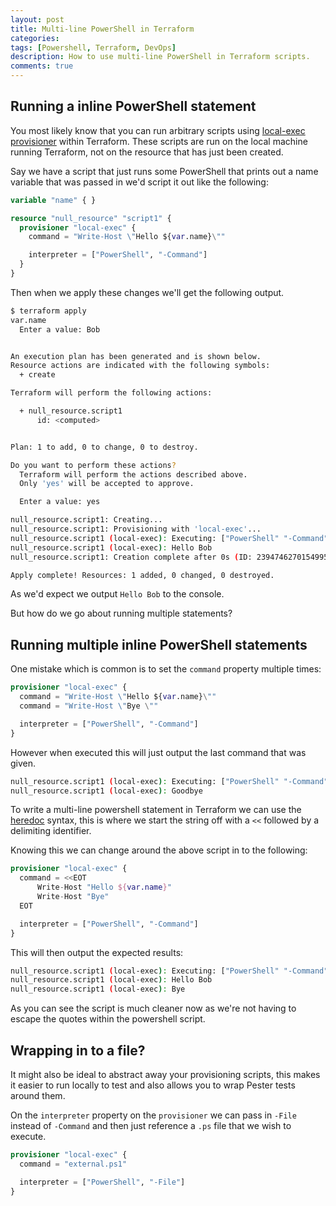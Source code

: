 ```yaml
---
layout: post
title: Multi-line PowerShell in Terraform
categories:
tags: [Powershell, Terraform, DevOps]
description: How to use multi-line PowerShell in Terraform scripts.
comments: true
---
```


## Running a inline PowerShell statement

You most likely know that you can run arbitrary scripts using [local-exec provisioner](https://www.terraform.io/docs/provisioners/local-exec.html) within Terraform. These scripts are run on the local machine running Terraform, not on the resource that has just been created.

Say we have a script that just runs some PowerShell that prints out a name variable that was passed in we'd script it out like the following:

```terraform
variable "name" { }

resource "null_resource" "script1" {
  provisioner "local-exec" {
    command = "Write-Host \"Hello ${var.name}\""

    interpreter = ["PowerShell", "-Command"]
  }
}
```

Then when we apply these changes we'll get the following output.

```bash
$ terraform apply
var.name
  Enter a value: Bob


An execution plan has been generated and is shown below.
Resource actions are indicated with the following symbols:
  + create

Terraform will perform the following actions:

  + null_resource.script1
      id: <computed>


Plan: 1 to add, 0 to change, 0 to destroy.

Do you want to perform these actions?
  Terraform will perform the actions described above.
  Only 'yes' will be accepted to approve.

  Enter a value: yes

null_resource.script1: Creating...
null_resource.script1: Provisioning with 'local-exec'...
null_resource.script1 (local-exec): Executing: ["PowerShell" "-Command" "Write-Host \"Hello Bob\""]
null_resource.script1 (local-exec): Hello Bob
null_resource.script1: Creation complete after 0s (ID: 2394746270154995733)

Apply complete! Resources: 1 added, 0 changed, 0 destroyed.
```

As we'd expect we output `Hello Bob` to the console.

But how do we go about running multiple statements?

## Running multiple inline PowerShell statements

One mistake which is common is to set the `command` property multiple times:

```terraform
provisioner "local-exec" {
  command = "Write-Host \"Hello ${var.name}\""
  command = "Write-Host \"Bye \""

  interpreter = ["PowerShell", "-Command"]
}
```

However when executed this will just output the last command that was given.

```bash
null_resource.script1 (local-exec): Executing: ["PowerShell" "-Command" "Write-Host \"Goodbye\""]
null_resource.script1 (local-exec): Goodbye
```

To write a multi-line powershell statement in Terraform we can use the [heredoc](https://en.wikipedia.org/wiki/Here_document) syntax, this is where we start the string off with a `<<` followed by a delimiting identifier.

Knowing this we can change around the above script in to the following:

```terraform
provisioner "local-exec" {
  command = <<EOT
      Write-Host "Hello ${var.name}"
      Write-Host "Bye"
  EOT

  interpreter = ["PowerShell", "-Command"]
}
```

This will then output the expected results:

```bash
null_resource.script1 (local-exec): Executing: ["PowerShell" "-Command" "      Write-Host \"Hello Bob\"\n      Write-Host \"Bye\"\n    "]
null_resource.script1 (local-exec): Hello Bob
null_resource.script1 (local-exec): Bye
```

As you can see the script is much cleaner now as we're not having to escape the quotes within the powershell script.

## Wrapping in to a file?

It might also be ideal to abstract away your provisioning scripts, this makes it easier to run locally to test and also allows you to wrap Pester tests around them.

On the `interpreter` property on the `provisioner` we can pass in `-File` instead of `-Command` and then just reference a `.ps` file that we wish to execute.

```terraform
provisioner "local-exec" {
  command = "external.ps1"

  interpreter = ["PowerShell", "-File"]
}
```
